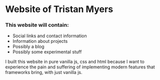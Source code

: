 # Website of Tristan Myers
### This website will contain:
- Social links and contact information
- Information about projects
- Possibly a blog
- Possibly some experimental stuff

I built this website in pure vanilla js, css and html because I want to experience
the pain and suffering of implementing modern features that frameworks bring, with just vanilla js.
